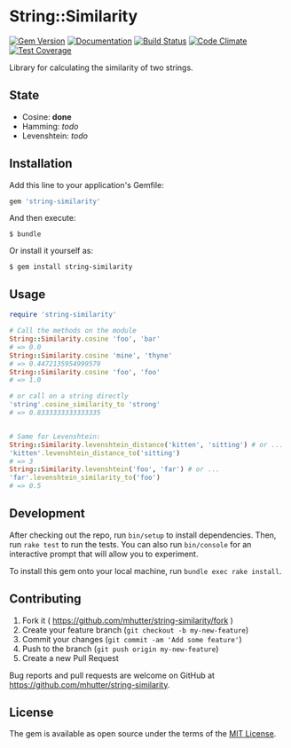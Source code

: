 # String::Similarity

[![Gem Version](https://badge.fury.io/rb/string-similarity.svg)](http://badge.fury.io/rb/string-similarity)
[![Documentation](http://img.shields.io/badge/docs-rdoc.info-blue.svg)](http://rubydoc.org/gems/string-similarity/frames)
[![Build Status](https://travis-ci.org/mhutter/string-similarity.svg)](https://travis-ci.org/mhutter/string-similarity)
[![Code Climate](https://codeclimate.com/github/mhutter/string-similarity/badges/gpa.svg)](https://codeclimate.com/github/mhutter/string-similarity)
[![Test Coverage](https://codeclimate.com/github/mhutter/string-similarity/badges/coverage.svg)](https://codeclimate.com/github/mhutter/string-similarity/coverage)

Library for calculating the similarity of two strings.

## State

- Cosine: **done**
- Hamming: _todo_
- Levenshtein: _todo_

## Installation

Add this line to your application's Gemfile:

```ruby
gem 'string-similarity'
```

And then execute:

    $ bundle

Or install it yourself as:

    $ gem install string-similarity

## Usage

```ruby
require 'string-similarity'

# Call the methods on the module
String::Similarity.cosine 'foo', 'bar'
# => 0.0
String::Similarity.cosine 'mine', 'thyne'
# => 0.4472135954999579
String::Similarity.cosine 'foo', 'foo'
# => 1.0

# or call on a string directly
'string'.cosine_similarity_to 'strong'
# => 0.8333333333333335


# Same for Levenshtein:
String::Similarity.levenshtein_distance('kitten', 'sitting') # or ...
'kitten'.levenshtein_distance_to('sitting')
# => 3
String::Similarity.levenshtein('foo', 'far') # or ...
'far'.levenshtein_similarity_to('foo')
# => 0.5
```

## Development

After checking out the repo, run `bin/setup` to install dependencies. Then, run `rake test` to run the tests. You can also run `bin/console` for an interactive prompt that will allow you to experiment.

To install this gem onto your local machine, run `bundle exec rake install`.

## Contributing

1. Fork it ( https://github.com/mhutter/string-similarity/fork )
2. Create your feature branch (`git checkout -b my-new-feature`)
3. Commit your changes (`git commit -am 'Add some feature'`)
4. Push to the branch (`git push origin my-new-feature`)
5. Create a new Pull Request


Bug reports and pull requests are welcome on GitHub at https://github.com/mhutter/string-similarity.


## License

The gem is available as open source under the terms of the [MIT License](http://opensource.org/licenses/MIT).
